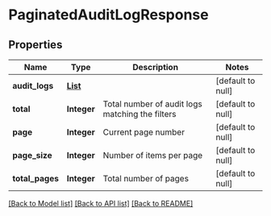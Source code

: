 # PaginatedAuditLogResponse
## Properties

| Name | Type | Description | Notes |
|------------ | ------------- | ------------- | -------------|
| **audit\_logs** | [**List**](AuditLogResponse.md) |  | [default to null] |
| **total** | **Integer** | Total number of audit logs matching the filters | [default to null] |
| **page** | **Integer** | Current page number | [default to null] |
| **page\_size** | **Integer** | Number of items per page | [default to null] |
| **total\_pages** | **Integer** | Total number of pages | [default to null] |

[[Back to Model list]](../README.md#documentation-for-models) [[Back to API list]](../README.md#documentation-for-api-endpoints) [[Back to README]](../README.md)

